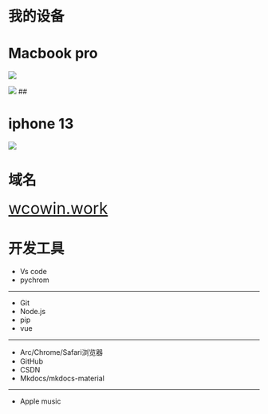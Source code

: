 # 我的设备  

## </p><h1 id="01" name="01"><strong>Macbook pro</strong></h1><p>

![](https://cn.mcecy.com/image/20231004/1911c0331593833ea704a3b056fc0a74.png)  
<!-- ![](https://creatorspace.imgix.net/users/clk2ox8yp03prrv01esrq5bo0/3bpHuTcuZdIbHbWr-image.png?w=750&h=750){:height="30%" width="30%"} -->
<img class="img1" src="https://cn.mcecy.com/image/20231006/f94e9159a9204a11578c8e5eee7fd0f3.png">
## </p><h1 id="01" name="01"><strong>iphone 13</strong></h1><p>

![](https://cn.mcecy.com/image/20231004/d0d865836a593da35d044dbb10be3899.png)

## </p><h1 id="01" name="01"><strong>域名</strong></h1><p>


<font  color= #518FC1 size=6>[wcowin.work](https://wcowin.work)</font>

## <h1 id="01" name="01"><strong>开发工具</strong></h1>
* Vs code
* pychrom
***
* Git
* Node.js
* pip
* vue
***
* Arc/Chrome/Safari浏览器
* GitHub
* CSDN
* Mkdocs/mkdocs-material
***
* Apple music